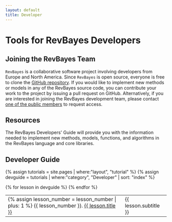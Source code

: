```yaml
---
layout: default
title: Developer
---
```


# Tools for RevBayes Developers

## Joining the RevBayes Team

`RevBayes` is a collaborative software project involving developers from Europe and North America. 
Since `RevBayes` is open source, everyone is free to clone the [GitHub repository](https://github.com/revbayes/revbayes). 
If you would like to implement new methods or models in any of the RevBayes source code, you can contribute your work to the project by issuing a pull request on GitHub. 
Alternatively, if you are interested in joining the RevBayes development team, please contact [one of the public members](https://github.com/orgs/revbayes/people) to request access.

## Resources

The RevBayes Developers' Guide will provide you with the information needed to implement new methods, models, functions, and algorithms in the RevBayes language and core libraries. 

## Developer Guide

{% assign tutorials = site.pages | where:"layout", "tutorial" %}
{% assign devguide = tutorials | where:"category", "Developer" | sort: "index" %}
<table class="table table-striped">
{% for lesson in devguide %}
<tr>
<td class="col-sm-3">
{% assign lesson_number = lesson_number | plus: 1 %}
{{ lesson_number }}. <a href="{{ site.baseurl }}{{ lesson.url }}">{{ lesson.title }}</a>
</td>
<td class="col-sm-3">{{ lesson.subtitle }}</td>
</tr>
{% endfor %}
</table>
